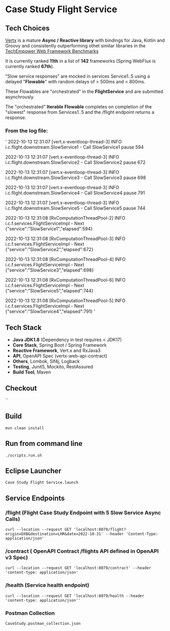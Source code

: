 # Case Study Flight Service

## Tech Choices

[Vertx][1] is a mature **Async / Reactive library** with bindings for Java, Kotlin and Groovy
and consistently outperforming othet similar libraries in the [TechEmpower Web Framework Benchmarks][2]

It is currently ranked **11th** in a list of **142** frameworks (Spring WebFlux is currently ranked **67th**).

[1]: https://vertx.io "Title"
[2]: https://www.techempower.com/benchmarks/#section=data-r21&test=composite "Title"

"Slow service responses" are mocked in services Service1..5 using a delayed "**Flowable**" with random delays of > 500ms and < 800ms.

These Flowables are "orchestrated" in the **FlightService** and are submitted asynchrously.

The "orchestrated" **Iterable Flowable** completes on completion of the "slowest" response from Services1..5 and the /flight endpoint returns a response.

### From the log file: ###

'
2022-10-13 12:31:07 [vert.x-eventloop-thread-3] INFO  i.c.flight.downstream.SlowService1 - Call SlowService1 pause 594

2022-10-13 12:31:07 [vert.x-eventloop-thread-3] INFO  i.c.flight.downstream.SlowService2 - Call SlowService2 pause 672

2022-10-13 12:31:07 [vert.x-eventloop-thread-3] INFO  i.c.flight.downstream.SlowService3 - Call SlowService3 pause 698

2022-10-13 12:31:07 [vert.x-eventloop-thread-3] INFO  i.c.flight.downstream.SlowService4 - Call SlowService4 pause 791

2022-10-13 12:31:07 [vert.x-eventloop-thread-3] INFO  i.c.flight.downstream.SlowService5 - Call SlowService5 pause 744

2022-10-13 12:31:08 [RxComputationThreadPool-2] INFO  i.c.f.services.FlightServiceImpl - Next {"service":"SlowService1","elapsed":594}

2022-10-13 12:31:08 [RxComputationThreadPool-3] INFO  i.c.f.services.FlightServiceImpl - Next {"service":"SlowService2","elapsed":672}

2022-10-13 12:31:08 [RxComputationThreadPool-4] INFO  i.c.f.services.FlightServiceImpl - Next {"service":"SlowService3","elapsed":698}

2022-10-13 12:31:08 [RxComputationThreadPool-6] INFO  i.c.f.services.FlightServiceImpl - Next {"service":"SlowService5","elapsed":744}

2022-10-13 12:31:08 [RxComputationThreadPool-5] INFO  i.c.f.services.FlightServiceImpl - Next {"service":"SlowService4","elapsed":791}
'

## Tech Stack

- **Java JDK1.8** (Dependency in test requires < JDK17)
- **Core Stack**, Spring Boot / Spring Framework
- **Reactive Framework**, Vert.x and RxJava3
- **API**, OpenAPI Spec (vertx-web-api-contract)
- **Others**, Lombok, Slf4j, Logback
- **Testing**, Junit5, Mockito, RestAssured
- **Build Tool**, Maven

## Checkout

``

## Build

`mvn clean install`

## Run from command line

`./scripts.run.sh`

## Eclipse Launcher

`Case Study Flight Service.launch`

## Service Endpoints

### /flight (Flight Case Study Endpoint with 5 Slow Service Async Calls)

`curl --location --request GET 'localhost:8079/flight?origin=DXB&destination=LHR&date=2022-10-31' --header 'Content-Type: application/json'`

### /contract ( OpenAPI Contract /flights API defined in OpenAPI v3 Spec)

`curl --location --request GET 'localhost:8079/contract' --header 'content-type: application/json'`

### /health (Service health endpoint)

`curl --location --request GET 'localhost:8079/health --header 'content-type: application/json''`

### Postman Collection

`CaseStudy.postman_collection.json`

